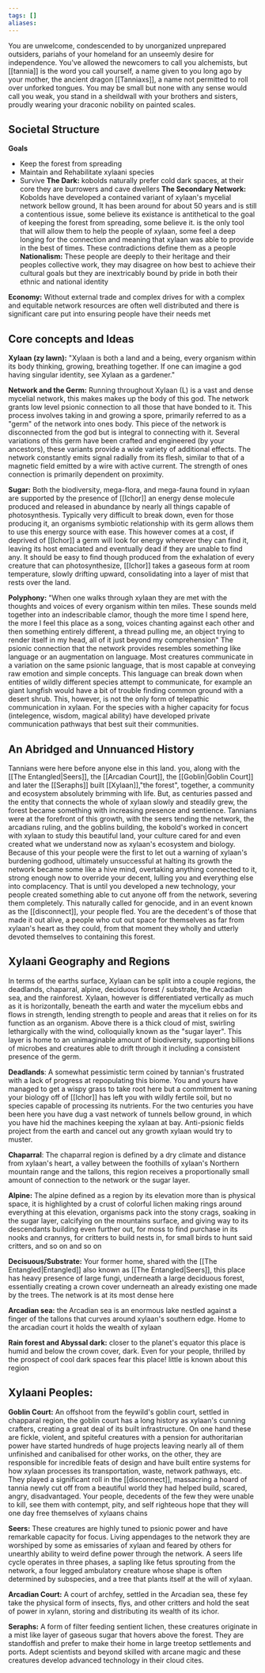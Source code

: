 ```yaml
---
tags: []
aliases:
---
```


You are unwelcome, condescended to by unorganized unprepared outsiders, pariahs of your homeland for an unseemly desire for independence. You've allowed the newcomers to call you alchemists, but [[tannia]] is the word you call yourself, a name given to you long ago by your mother, the ancient dragon [[Tanniaxs]], a name not permitted to roll over unforked tongues. You may be small but none with any sense would call you weak, you stand in a sheildwall with your brothers and sisters, proudly wearing your draconic nobility on painted scales.

## Societal Structure

**Goals**
- Keep the forest from spreading 
- Maintain and Rehabilitate xylaani species
- Survive
**The Dark:** kobolds naturally prefer cold dark spaces, at their core they are burrowers and cave dwellers
**The Secondary Network:** Kobolds have developed a contained variant of xylaan's mycelial network bellow ground, It has been around for about 50 years and is still a contentious issue, some believe its existance is antithetical to the goal of keeping the forest from spreading, some believe it. is the only tool that will allow them to help the people of xylaan, some feel a deep longing for the connection and meaning that xylaan was able to provide in the best of times. These contradictions define them as a people 
**Nationalism:** These people are deeply to their heritage and their peoples collective work, they may disagree on how best to achieve their cultural goals but they are inextricably bound by pride in both their ethnic and national identity




**Economy:** Without external trade and complex drives for with a complex and equitable network resources are often well distributed and there is significant care put into ensuring people have their needs met


## Core concepts and Ideas

 **Xylaan (zy lawn):** "Xylaan is both a land and a being, every organism within its body thinking, growing, breathing together. If one can imagine a god having singular identity, see Xylaan as a gardener."
 
**Network and the Germ:** Running throughout Xylaan (L) is a vast and dense mycelial network, this makes makes up the body of this god. The network grants low level psionic connection to all those that have bonded to it. This process involves taking in and growing a spore, primarily referred to as a "germ" of the network into ones body. This piece of the network is disconnected from the god but is integral to connecting with it. Several variations of this germ have been crafted and engineered (by your ancestors), these variants provide a wide variety of additional effects. The network constantly emits signal radially from its flesh, similar to that of a magnetic field emitted by a wire with active current. The strength of ones connection is primarily dependent on proximity.

**Sugar:** Both the biodiversity, mega-flora, and mega-fauna found in xylaan are supported by the presence of [[Ichor]] an energy dense molecule produced and released in abundance by nearly all things capable of photosynthesis. Typically very difficult to break down, even for those producing it, an organisms symbiotic relationship with its germ allows them to use this energy source with ease. This however comes at a cost, if deprived of [[Ichor]] a germ will look for energy wherever they can find it, leaving its host emaciated and eventually dead if they are unable to find any. It should be easy to find though produced from the exhalation of every creature that can photosynthesize, [[Ichor]] takes a gaseous form at room temperature, slowly drifting upward, consolidating into a layer of mist that rests over the land.

**Polyphony:** "When one walks through xylaan they are met with the thoughts and voices of every organism within ten miles. These sounds meld together into an indescribable clamor, though the more time I spend here, the more I feel this place as a song, voices chanting against each other and then something entirely different, a thread pulling me, an object trying to render itself in my head,  all of it just beyond my comprehension" The psionic connection that the network provides resembles something like language or an augmentation on language. Most creatures communicate in a variation on the same psionic language, that is most capable at conveying raw emotion and simple concepts. This language can break down when entities of wildly different species attempt to communicate, for example an giant lungfish would have a bit of trouble finding common ground with a desert shrub. This, however, is not the only form of telepathic communication in xylaan. For the species with a higher capacity for focus (intelegence, wisdom, magical ability) have developed private communication pathways that best suit their communities.

## An Abridged and Unnuanced History

Tannians were here before anyone else in this land. you, along with the [[The Entangled|Seers]], the [[Arcadian Court]], the [[Goblin|Goblin Court]] and later the [[Seraphs]] built [[Xylaan]],"the forest", together, a community and ecosystem absolutely brimming with life. But, as centuries passed and the entity that connects the whole of xylaan slowly and steadily grew, the forest became something with increasing presence and sentience. Tannians were at the forefront of this growth, with the seers tending the network, the arcadians ruling, and the goblins building, the kobold's worked in concert with xylaan to study this beautiful land, your culture cared for and even created what we understand now as xylaan's ecosystem and biology. Because of this your people were the first to let out a warning of xylaan's burdening godhood, ultimately unsuccessful at halting its growth the network became some like a hive mind, overtaking anything connected to it, strong enough now to override your decent, lulling you and everything else into complacency. That is until you developed a new technology, your people created something able to cut anyone off from the network, severing them completely. This naturally called for genocide, and in an event known as the [[disconnect]], your people fled. You are the decedent's of those that made it out alive, a people who cut out space for themselves as far from xylaan's heart as they could, from that moment they wholly and utterly devoted themselves to containing this forest.
## Xylaani Geography and Regions 

In terms of the earths surface, Xylaan can be split into a couple regions, the deadlands, chaparral, alpine, deciduous forest / substrate, the Arcadian sea, and the rainforest. Xylaan, however is differentiated vertically as much as it is horizontally, beneath the earth and water the mycelium ebbs and flows in strength, lending strength to people and areas that it relies on for its function as an organism. Above there is a thick cloud of mist, swirling lethargically with the wind, colloquially known as the "sugar layer". This layer is home to an unimaginable amount of biodiversity, supporting billions of microbes and creatures able to drift through it including a consistent presence of the germ. 

**Deadlands**: A somewhat pessimistic term coined by tannian's frustrated with a lack of progress at repopulating this biome. You and yours have managed to get a wispy grass to take root here but a commitment to waning your biology off of [[Ichor]] has left you with wildly fertile soil, but no species capable of processing its nutrients. For the two centuries you have been here you have dug a vast network of tunnels bellow ground, in which you have hid the machines keeping the xylaan at bay. Anti-psionic fields project from the earth and cancel out any growth xylaan would try to muster. 

**Chaparral**: The chaparral region is defined by a dry climate and distance from xylaan's heart, a valley between the foothills of xylaan's Northern mountain range and the tallons, this region receives a proportionally small amount of connection to the network or the sugar layer. 

**Alpine:** The alpine defined as a region by its elevation more than is physical space, it is highlighted by a crust of colorful lichen making rings around everything at this elevation, organisms pack into the stony crags, soaking in the sugar layer, calcifying on the mountains surface, and giving way to its descendants building  even further out, for moss to find purchase in its nooks and crannys, for critters to build nests in, for small birds to hunt said critters, and so on and so on 

**Decisuous/Substrate:** Your former home, shared with the [[The Entangled|Entangled]] also known as [[The Entangled|Seers]],  this place has heavy presence of large fungi, underneath a large deciduous forest, essentially creating a crown cover underneath an already existing one made by the trees. The network is at its most dense here

**Arcadian sea:** the Arcadian sea is an enormous lake nestled against a finger of the tallons that curves around xylaan's southern edge. Home to the arcadian court it holds the wealth of xylaan

**Rain forest and Abyssal dark:** closer to the planet's equator this place is humid and below the crown cover, dark. Even for your people, thrilled by the prospect of cool dark spaces fear this place! little is known about this region


## Xylaani Peoples:

**Goblin Court:** An offshoot from the feywild's goblin court, settled in chapparal region, the goblin court has a long history as xylaan's cunning crafters, creating a great deal of its built infrastructure. On one hand these are fickle, violent, and spiteful creatures with a pension for authoritarian power have started hundreds of huge projects leaving nearly all of them unfinished and canibalised for other works, on the other, they are responsible for incredible feats of design and have built entire systems for how xylaan processes its transportation, waste, network pathways, etc. They played a significant roll in the [[disconnect]], massacring a hoard of tannia newly cut off from a beautiful world they had helped build, scared, angry, disadvantaged. Your people, decedents of the few they were unable to kill, see them with contempt, pity, and self righteous hope that they will one day free themselves of xylaans chains

**Seers:** These creatures are highly tuned to psionic power and have remarkable capacity for focus. Living appendages to the network they are worshiped by some as emissaries of xylaan and feared by others for unearthly ability to weird define power through the network. A seers life cycle operates in three phases, a sapling like fetus sprouting from the network, a four legged ambulatory creature whose shape is often determined by subspecies, and a tree that plants itself at the will of xylaan. 

**Arcadian Court:** A court of archfey, settled in the Arcadian sea, these fey take the physical form of insects, flys, and other critters and hold the seat of power in xylann, storing and distributing its wealth of its ichor. 

**Seraphs:** A form of filter feeding sentient lichen, these creatures originate in a mist like layer of gaseous sugar that hovers above the forest. They are standoffish and prefer to make their home in large treetop settlements and ports. Adept scientists and beyond skilled with arcane magic and these creatures develop advanced technology in their cloud cites. 

